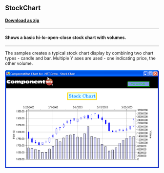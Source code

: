 ## StockChart
#### [Download as zip](https://minhaskamal.github.io/DownGit/#/home?url=https://github.com/GrapeCity/ComponentOne-WinForms-Samples/tree/master/NetFramework\Charts\VB\StockChart)
____
#### Shows a basic hi-lo-open-close stock chart with volumes.
____
The samples creates a typical stock chart display by combining two chart types - candle and bar.
Multiple Y axes are used - one indicating price, the other volume.

![screenshot](screenshot.png)
